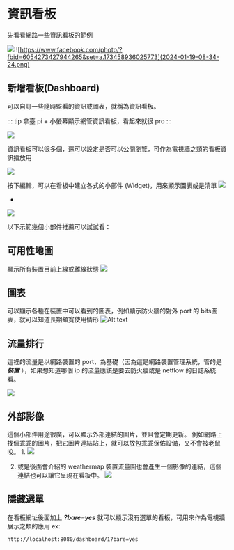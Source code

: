 # 資訊看板

先看看網路一些資訊看板的範例

![](2023-12-22-11-01-04.png)
![https://www.facebook.com/photo/?fbid=6054273427944265&set=a.173458936025773](2024-01-19-08-34-24.png)


## 新增看板(Dashboard)

可以自訂一些隨時監看的資訊或圖表，就稱為資訊看板。

::: tip
拿臺 pi + 小螢幕顯示網管資訊看板，看起來就很 pro
:::

![](2023-12-22-09-00-06.png)

資訊看板可以很多個，還可以設定是否可以公開瀏覽，可作為電視牆之類的看板資訊播放用

![](2023-12-22-09-02-57.png)

按下編輯，可以在看板中建立各式的小部件 (Widget)，用來顯示圖表或是清單
![](2023-12-22-09-08-28.png)

* 
![](2024-06-17-10-36-23.png)


以下示範幾個小部件推薦可以試試看： 

## 可用性地圖
顯示所有裝置目前上線或離線狀態
![](2024-06-17-11-03-34.png)

## 圖表
可以顯示各種在裝置中可以看到的圖表，例如顯示防火牆的對外 port 的 bits圖表，就可以知道長期頻寬使用情形
![Alt text](A領域/03教學文件/librenms/50-dashboard/image.png)

## 流量排行

這裡的流量是以網路裝置的 port，為基礎（因為這是網路裝置管理系統，管的是 ***裝置*** ），如果想知道哪個 ip 的流量應該是要去防火牆或是 netflow 的日誌系統看。

![](2024-06-17-11-06-25.png)

## 外部影像

這個小部件用途很廣，可以顯示外部連結的圖片，並且會定期更新。
例如網路上找個乖乖的圖片，把它圖片連結貼上，就可以放包乖乖保佑設備，又不會被老鼠咬。
1. 
 ![](2024-06-17-10-50-09.png)

2. 或是後面會介紹的 weathermap 裝置流量圖也會產生一個影像的連結，這個連結也可以讓它呈現在看板中。
   ![](2024-06-17-10-53-15.png)
   
## 隱藏選單
在看板網址後面加上 ***?bare=yes*** 就可以顯示沒有選單的看板，可用來作為電視牆展示之類的應用 ex:
```
http://localhost:8080/dashboard/1?bare=yes
```
